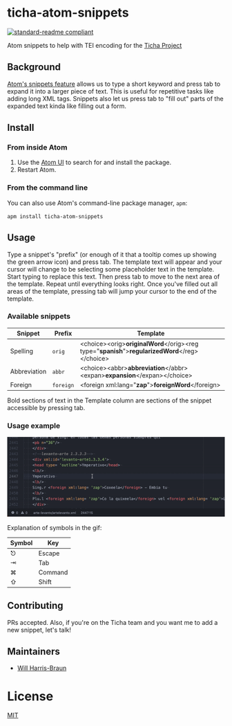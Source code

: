 # ticha-atom-snippets

[![standard-readme compliant](https://img.shields.io/badge/readme%20style-standard-brightgreen.svg?style=flat-square)](https://github.com/RichardLitt/standard-readme)

Atom snippets to help with TEI encoding for the [Ticha Project](https://ticha.haverford.edu/en/)

## Background

[Atom's snippets feature](https://flight-manual.atom.io/using-atom/sections/snippets/) allows us to type a short keyword and press tab to expand it into a larger piece of text. This is useful for repetitive tasks like adding long XML tags. Snippets also let us press tab to "fill out" parts of the expanded text kinda like filling out a form.

## Install

### From inside Atom

1. Use the [Atom UI](https://flight-manual.atom.io/using-atom/sections/atom-packages/#atom-packages) to search for and install the package.
2. Restart Atom.

### From the command line

You can also use Atom's command-line package manager, `apm`:

```
apm install ticha-atom-snippets
```

## Usage

Type a snippet's "prefix" (or enough of it that a tooltip comes up showing the green arrow icon) and press tab. The template text will appear and your cursor will change to be selecting some placeholder text in the template. Start typing to replace this text. Then press tab to move to the next area of the template. Repeat until everything looks right. Once you've filled out all areas of the template, pressing tab will jump your cursor to the end of the template.

### Available snippets

| Snippet      | Prefix    | Template                                                                                        |
|--------------|-----------|-------------------------------------------------------------------------------------------------|
| Spelling     | `orig`    | &lt;choice&gt;&lt;orig&gt;**originalWord**&lt;/orig&gt;&lt;reg type="**spanish**"&gt;**regularizedWord**&lt;/reg&gt;&lt;/choice&gt; |
| Abbreviation | `abbr`    | &lt;choice&gt;&lt;abbr&gt;**abbreviation**&lt;/abbr&gt;&lt;expan&gt;**expansion**&lt;/expan&gt;&lt;/choice&gt;                      |
| Foreign      | `foreign` | &lt;foreign xml:lang="**zap**"&gt;**foreignWord**&lt;/foreign&gt;                                           |

Bold sections of text in the Template column are sections of the snippet accessible by pressing tab.

### Usage example

![Example of a snippet being used](./snippets_example.gif)

Explanation of symbols in the gif:

| Symbol | Key     |
|--------|---------|
| ⎋      | Escape  |
| ⇥      | Tab     |
| ⌘      | Command |
| ⇧      | Shift   |

## Contributing

PRs accepted. Also, if you're on the Ticha team and you want me to add a new snippet, let's talk!

## Maintainers

* [Will Harris-Braun](https://github.com/qubist)

# License

[MIT](./LICENSE)

